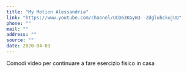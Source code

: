 ```yaml
---
title: "My Motion Alessandria"
link: "https://www.youtube.com/channel/UCD63KGyW3--ZdgluhckujUQ"
phone: ""
mail: ""
address: ""
source: ""
date: 2020-04-03
---
```


Comodi video per continuare a fare esercizio fisico in casa

